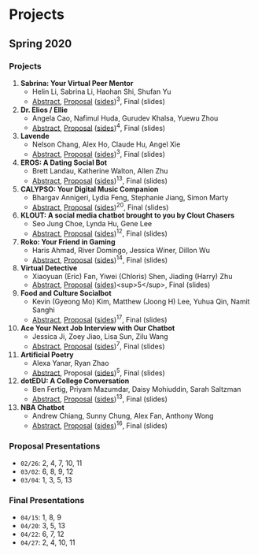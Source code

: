 # Projects

## Spring 2020

### Projects

1. **Sabrina: Your Virtual Peer Mentor**
   * Helin Li, Sabrina Li, Haohan Shi, Shufan Yu
   * [Abstract](https://drive.google.com/open?id=1ANYRaGxmn8sZKorTq5erXLhr-dO9yuMY), [Proposal](https://drive.google.com/open?id=1YWAS_-VA4xV-3UaWEFQ92aausZBjwVcK) ([sides](https://drive.google.com/open?id=1P3qOpZkgOYzZI392nO6jziz-N4qmhKN3))<sup>3</sup>, Final (slides)
1. **Dr. Elios / Ellie**
   * Angela Cao, Nafimul Huda, Gurudev Khalsa, Yuewu Zhou
   * [Abstract](https://drive.google.com/open?id=1ttvZbatysnS-0xjGZiZafhgl4araVclL), [Proposal](https://drive.google.com/open?id=1fAeN4EB2cx3IQEYiw0SKxNHQPnChkeDy) ([sides](https://drive.google.com/open?id=1woFjeEaAS0qoK53X-9cM-5d7kahQARYy))<sup>4</sup>, Final (slides)
1. **Lavende**
   * Nelson Chang, Alex Ho, Claude Hu, Angel Xie
   * [Abstract](https://drive.google.com/open?id=1kaNqB9_Se7Rc0YfMai9dMwte9wgtvp_z), [Proposal](https://drive.google.com/open?id=1gJiuVwk2wTKomLsFsx_cy_LjvqKJ9VOc) ([sides](https://drive.google.com/open?id=1DOWOvYIcIujzXOlw2_QVoiF91A-HA-ba))<sup>3</sup>, Final (slides)
1. **EROS: A Dating Social Bot**
   * Brett Landau, Katherine Walton, Allen Zhu
   * [Abstract](https://drive.google.com/open?id=1LwdCa9U9180DZ3MbgsBghDqyKzKGhinl), [Proposal](https://drive.google.com/open?id=1JKyb9gawYiVkXNcYXM1vk7-nwwEVdllU) ([sides](https://drive.google.com/open?id=1cjr2sI8Pf3O2dm_SSN3NZyZsiOG8lwHm))<sup>13</sup>, Final (slides)
1. **CALYPSO: Your Digital Music Companion**
   * Bhargav Annigeri, Lydia Feng, Stephanie Jiang, Simon Marty
   * [Abstract](https://drive.google.com/open?id=1NdhfOZgiSkXy7GnmybR7Vh4dgn3Mt0LI), [Proposal](https://drive.google.com/open?id=1rw27xWSXlqqjjunVsvAlEBziyOmnCi93) ([sides](https://drive.google.com/open?id=1CpfXZR4S_pHjKWyvFVaZRnfYvby6tF3F))<sup>20</sup>, Final (slides)
1. **KLOUT: A social media chatbot brought to you by Clout Chasers**
   * Seo Jung Choe, Lynda Hu, Gene Lee
   * [Abstract](https://drive.google.com/open?id=10aDO5qgR7qaQbzcwrBWDUXlO6_IONnsP), [Proposal](https://drive.google.com/open?id=1JKLz6ZFX-lbAWZpNOCEbl8Wv3_wBrnrT) ([sides](https://drive.google.com/open?id=1Qjjyihx4aSALJd_caR5OIa9N9aPad5Wd))<sup>12</sup>, Final (slides)
1. **Roko: Your Friend in Gaming**
   * Haris Ahmad, River Domingo, Jessica Winer, Dillon Wu
   * [Abstract](https://drive.google.com/open?id=1tr1IQR5AE1uZiv2jYx_YsbvYaMUKqCdN), [Proposal](https://drive.google.com/open?id=16sv0RBPMdR33aORJoj2GcxGC5DOG32pa) ([sides](https://drive.google.com/open?id=1yIkP9cpc81j99F9o6tSHpFE-YhxEgATi))<sup>14</sup>, Final (slides)
1. **Virtual Detective**
   * Xiaoyuan (Eric) Fan, Yiwei (Chloris) Shen, Jiading (Harry) Zhu
   * [Abstract](https://drive.google.com/open?id=1tLwaf744Hd8YvNpYvH_6s_yBzr6CxmLY), [Proposal](https://drive.google.com/open?id=1SbPTuTuOBjClg4YTqC4n-GthSEVNEsns) ([sides](https://drive.google.com/open?id=1UftbPTQMtX2ZMrHKLFSu1DwQKg8WPkm_))<sup>5</sup>, Final (slides)
1. **Food and Culture Socialbot**
   * Kevin (Gyeong Mo) Kim, Matthew (Joong H) Lee, Yuhua Qin, Namit Sanghi
   * [Abstract](https://drive.google.com/open?id=1uEemerTGFRBrax1DD8btCwDJB0tsFIVL), [Proposal](https://drive.google.com/open?id=18g1bh-HcAHUKT6HAWdBs8i342YbVj_Sx) ([sides](https://drive.google.com/open?id=1QmDuvKCRY3TkPEykCYuTrDRz7S9yBGKx))<sup>17</sup>, Final (slides)
1. **Ace Your Next Job Interview with Our Chatbot**
   * Jessica Ji, Zoey Jiao, Lisa Sun, Zilu Wang
   * [Abstract](https://drive.google.com/open?id=1lwcX83CIUMSJx4mrD3t4xhY1TRbXGJkJ), [Proposal](https://drive.google.com/open?id=1lwcX83CIUMSJx4mrD3t4xhY1TRbXGJkJ) ([sides](https://drive.google.com/open?id=1Vc1Uw1QpBKNg5YxVuJcSA6PylTR8S_mG))<sup>7</sup>, Final (slides)
1. **Artificial Poetry**
   * Alexa Yanar, Ryan Zhao
   * [Abstract](https://drive.google.com/open?id=1LCy4U7d4yxS9CSHDz9i-wassH8E68sSU), Proposal ([sides](https://drive.google.com/open?id=1bYnfCx7tfB0hKstu8GtRRweroScmdK8e))<sup>5</sup>, Final (slides)
1. **dotEDU: A College Conversation**
   * Ben Fertig, Priyam Mazumdar, Daisy Mohiuddin, Sarah Saltzman
   * [Abstract](https://drive.google.com/open?id=1co_6zBO-v6jswUgUx5J8orlZLBprhDvY), [Proposal](https://drive.google.com/open?id=1-mftOH0biEJWI56k_kCWUi40WXomo1YD) ([sides](https://drive.google.com/open?id=1CFNvZfmNnobnnmaUzXS5GU5ppYVK0-L9))<sup>13</sup>, Final (slides)
1. **NBA Chatbot**
   * Andrew Chiang, Sunny Chung, Alex Fan, Anthony Wong
   * [Abstract](https://drive.google.com/open?id=1iqcaUzRmQF9JnRCQY3M383SFcztalREN), [Proposal](https://drive.google.com/open?id=1jXsnOFk4iKsHTH-aq6atRRrTIMQQjScU) ([sides](https://drive.google.com/open?id=129Mw5QxNv4F9qfNLAqipW_qbHcWoYR0I))<sup>16</sup>, Final (slides)


### Proposal Presentations

* `02/26`: 2, 4, 7, 10, 11
* `03/02`: 6, 8, 9, 12
* `03/04`: 1, 3, 5, 13


### Final Presentations

* `04/15`: 1, 8, 9
* `04/20`: 3, 5, 13
* `04/22`: 6, 7, 12
* `04/27`: 2, 4, 10, 11
